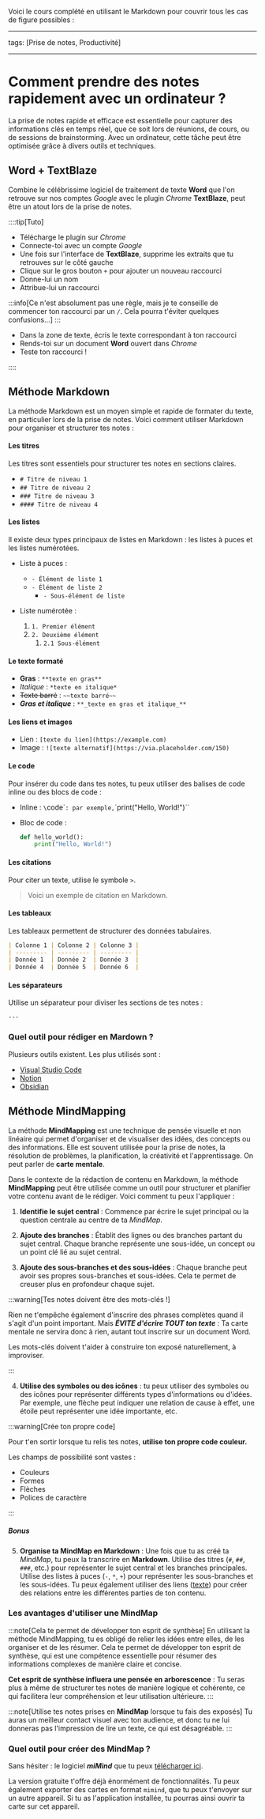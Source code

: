 Voici le cours complété en utilisant le Markdown pour couvrir tous les cas de figure possibles :

---

tags: [Prise de notes, Productivité]

---

# Comment prendre des notes rapidement avec un ordinateur ?

La prise de notes rapide et efficace est essentielle pour capturer des informations clés en temps réel, que ce soit lors de réunions, de cours, ou de sessions de brainstorming. Avec un ordinateur, cette tâche peut être optimisée grâce à divers outils et techniques.

## Word + TextBlaze

Combine le célébrissime logiciel de traitement de texte **Word** que l'on retrouve sur nos comptes _Google_ avec le plugin _Chrome_ **TextBlaze**, peut être un atout lors de la prise de notes.

::::tip[Tuto]

- Télécharge le plugin sur _Chrome_
- Connecte-toi avec un compte _Google_
- Une fois sur l'interface de **TextBlaze**, supprime les extraits que tu retrouves sur le côté gauche
- Clique sur le gros bouton `+` pour ajouter un nouveau raccourci
- Donne-lui un nom
- Attribue-lui un raccourci

:::info[Ce n'est absolument pas une règle, mais je te conseille de commencer ton raccourci par un *``/``*. Cela pourra t'éviter quelques confusions...]
:::

- Dans la zone de texte, écris le texte correspondant à ton raccourci
- Rends-toi sur un document **Word** ouvert dans _Chrome_
- Teste ton raccourci !

::::

## Méthode Markdown

La méthode Markdown est un moyen simple et rapide de formater du texte, en particulier lors de la prise de notes. Voici comment utiliser Markdown pour organiser et structurer tes notes :

#### Les titres

Les titres sont essentiels pour structurer tes notes en sections claires.

- `# Titre de niveau 1`
- `## Titre de niveau 2`
- `### Titre de niveau 3`
- `#### Titre de niveau 4`

#### Les listes

Il existe deux types principaux de listes en Markdown : les listes à puces et les listes numérotées.

- Liste à puces :

  - `- Élément de liste 1`
  - `- Élément de liste 2`
    - `- Sous-élément de liste`

- Liste numérotée :
  1. `1. Premier élément`
  2. `2. Deuxième élément`
     1. `2.1 Sous-élément`

#### Le texte formaté

- **Gras** : `**texte en gras**`
- _Italique_ : `*texte en italique*`
- ~~Texte barré~~ : `~~texte barré~~`
- **_Gras et italique_** : `**_texte en gras et italique_**`

#### Les liens et images

- Lien : `[texte du lien](https://example.com)`
- Image : `![texte alternatif](https://via.placeholder.com/150)`

#### Le code

Pour insérer du code dans tes notes, tu peux utiliser des balises de code inline ou des blocs de code :

- Inline : `\`code\``: par exemple,`\`print("Hello, World!")\``
- Bloc de code :

  ```python
  def hello_world():
      print("Hello, World!")
  ```

#### Les citations

Pour citer un texte, utilise le symbole `>`.

> Voici un exemple de citation en Markdown.

#### Les tableaux

Les tableaux permettent de structurer des données tabulaires.

```markdown
| Colonne 1 | Colonne 2 | Colonne 3 |
| --------- | --------- | --------- |
| Donnée 1  | Donnée 2  | Donnée 3  |
| Donnée 4  | Donnée 5  | Donnée 6  |
```

#### Les séparateurs

Utilise un séparateur pour diviser les sections de tes notes :

```
---
```

### Quel outil pour rédiger en Mardown ?

Plusieurs outils existent. Les plus utilisés sont :

- [Visual Studio Code](https://code.visualstudio.com/)
- [Notion](https://www.notion.so/fr)
- [Obsidian](https://obsidian.md/)

## Méthode MindMapping

La méthode **MindMapping** est une technique de pensée visuelle et non linéaire qui permet d'organiser et de visualiser des idées, des concepts ou des informations. Elle est souvent utilisée pour la prise de notes, la résolution de problèmes, la planification, la créativité et l'apprentissage. On peut parler de **carte mentale**.

Dans le contexte de la rédaction de contenu en Markdown, la méthode **MindMapping** peut être utilisée comme un outil pour structurer et planifier votre contenu avant de le rédiger. Voici comment tu peux l'appliquer :

1. **Identifie le sujet central** : Commence par écrire le sujet principal ou la question centrale au centre de ta _MindMap_.

2. **Ajoute des branches** : Établit des lignes ou des branches partant du sujet central. Chaque branche représente une sous-idée, un concept ou un point clé lié au sujet central.

3. **Ajoute des sous-branches et des sous-idées** : Chaque branche peut avoir ses propres sous-branches et sous-idées. Cela te permet de creuser plus en profondeur chaque sujet.

:::warning[Tes notes doivent être des mots-clés !]

Rien ne t'empêche également d'inscrire des phrases complètes quand il s'agit d'un point important. Mais **_ÉVITE d'écrire TOUT ton texte_** : Ta carte mentale ne servira donc à rien, autant tout inscrire sur un document Word.

Les mots-clés doivent t'aider à construire ton exposé naturellement, à improviser.

:::

4. **Utilise des symboles ou des icônes** : tu peux utiliser des symboles ou des icônes pour représenter différents types d'informations ou d'idées. Par exemple, une flèche peut indiquer une relation de cause à effet, une étoile peut représenter une idée importante, etc.

:::warning[Crée ton propre code]

Pour t'en sortir lorsque tu relis tes notes, **utilise ton propre code couleur.**

Les champs de possibilité sont vastes :

- Couleurs
- Formes
- Flèches
- Polices de caractère

:::

##### Bonus

5. **Organise ta MindMap en Markdown** : Une fois que tu as créé ta _MindMap_, tu peux la transcrire en **Markdown**. Utilise des titres (`#`, `##`, `###`, etc.) pour représenter le sujet central et les branches principales. Utilise des listes à puces (`-`, `*`, `+`) pour représenter les sous-branches et les sous-idées. Tu peux également utiliser des liens ([texte](url)) pour créer des relations entre les différentes parties de ton contenu.

### Les avantages d'utiliser une MindMap

:::note[Cela te permet de développer ton esprit de synthèse]
En utilisant la méthode MindMapping, tu es obligé de relier les idées entre elles, de les organiser et de les résumer. Cela te permet de développer ton esprit de synthèse, qui est une compétence essentielle pour résumer des informations complexes de manière claire et concise.

**Cet esprit de synthèse influera une pensée en arborescence** : Tu seras plus à même de structurer tes notes de manière logique et cohérente, ce qui facilitera leur compréhension et leur utilisation ultérieure.
:::

:::note[Utilise tes notes prises en **MindMap** lorsque tu fais des exposés]
Tu auras un meilleur contact visuel avec ton audience, et donc tu ne lui donneras pas l'impression de lire un texte, ce qui est désagréable.
:::

### Quel outil pour créer des MindMap ?

Sans hésiter : le logiciel **_miMind_** que tu peux [télécharger ici](https://mimind.cryptobees.com/).

La version gratuite t'offre déjà énormément de fonctionnalités. Tu peux également exporter des cartes en format `mimind`, que tu peux t'envoyer sur un autre appareil. Si tu as l'application installée, tu pourras ainsi ouvrir ta carte sur cet appareil.
